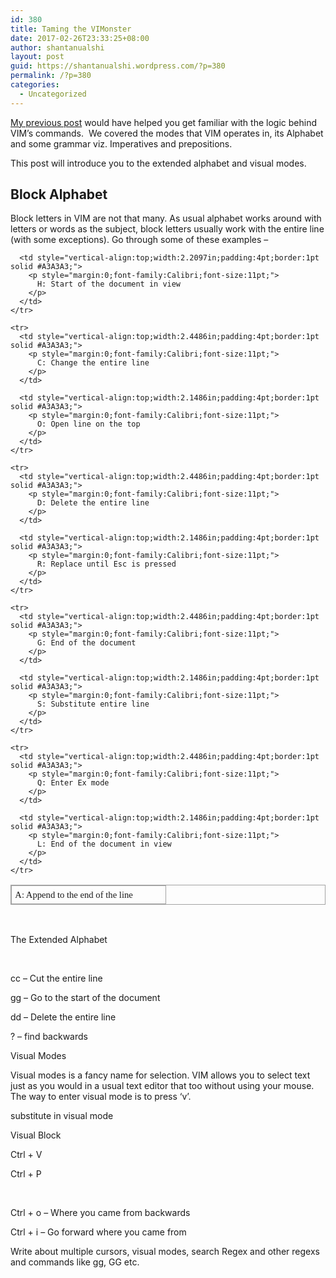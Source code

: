 ```yaml
---
id: 380
title: Taming the VIMonster
date: 2017-02-26T23:33:25+08:00
author: shantanualshi
layout: post
guid: https://shantanualshi.wordpress.com/?p=380
permalink: /?p=380
categories:
  - Uncategorized
---
```

<a href="https://shantanualshi.wordpress.com/2016/07/03/the-monster-known-as-vim/" target="_blank" rel="noopener noreferrer">My previous post</a> would have helped you get familiar with the logic behind VIM&#8217;s commands.  We covered the modes that VIM operates in, its Alphabet and some grammar viz. Imperatives and prepositions.

This post will introduce you to the extended alphabet and visual modes.

## Block Alphabet

Block letters in VIM are not that many. As usual alphabet works around with letters or words as the subject, block letters usually work with the entire line (with some exceptions). Go through some of these examples &#8211;

<div style="direction:ltr;">
  <table style="direction:ltr;border-collapse:collapse;border:1pt solid #A3A3A3;" title="" border="1" summary="" cellspacing="0" cellpadding="0">
    <tr>
      <td style="vertical-align:top;width:2.4486in;padding:4pt;border:1pt solid #A3A3A3;">
        <p style="margin:0;font-family:Calibri;font-size:11pt;">
          A: Append to the end of the line
        </p>
      </td>
      
      <td style="vertical-align:top;width:2.2097in;padding:4pt;border:1pt solid #A3A3A3;">
        <p style="margin:0;font-family:Calibri;font-size:11pt;">
          H: Start of the document in view
        </p>
      </td>
    </tr>
    
    <tr>
      <td style="vertical-align:top;width:2.4486in;padding:4pt;border:1pt solid #A3A3A3;">
        <p style="margin:0;font-family:Calibri;font-size:11pt;">
          C: Change the entire line
        </p>
      </td>
      
      <td style="vertical-align:top;width:2.1486in;padding:4pt;border:1pt solid #A3A3A3;">
        <p style="margin:0;font-family:Calibri;font-size:11pt;">
          O: Open line on the top
        </p>
      </td>
    </tr>
    
    <tr>
      <td style="vertical-align:top;width:2.4486in;padding:4pt;border:1pt solid #A3A3A3;">
        <p style="margin:0;font-family:Calibri;font-size:11pt;">
          D: Delete the entire line
        </p>
      </td>
      
      <td style="vertical-align:top;width:2.1486in;padding:4pt;border:1pt solid #A3A3A3;">
        <p style="margin:0;font-family:Calibri;font-size:11pt;">
          R: Replace until Esc is pressed
        </p>
      </td>
    </tr>
    
    <tr>
      <td style="vertical-align:top;width:2.4486in;padding:4pt;border:1pt solid #A3A3A3;">
        <p style="margin:0;font-family:Calibri;font-size:11pt;">
          G: End of the document
        </p>
      </td>
      
      <td style="vertical-align:top;width:2.1486in;padding:4pt;border:1pt solid #A3A3A3;">
        <p style="margin:0;font-family:Calibri;font-size:11pt;">
          S: Substitute entire line
        </p>
      </td>
    </tr>
    
    <tr>
      <td style="vertical-align:top;width:2.4486in;padding:4pt;border:1pt solid #A3A3A3;">
        <p style="margin:0;font-family:Calibri;font-size:11pt;">
          Q: Enter Ex mode
        </p>
      </td>
      
      <td style="vertical-align:top;width:2.1486in;padding:4pt;border:1pt solid #A3A3A3;">
        <p style="margin:0;font-family:Calibri;font-size:11pt;">
          L: End of the document in view
        </p>
      </td>
    </tr>
  </table>
</div>

&nbsp;

The Extended Alphabet

&nbsp;

cc &#8211; Cut the entire line

gg &#8211; Go to the start of the document

dd &#8211; Delete the entire line

? &#8211; find backwards

Visual Modes

Visual modes is a fancy name for selection. VIM allows you to select text just as you would in a usual text editor that too without using your mouse. The way to enter visual mode is to press &#8216;v&#8217;.

substitute in visual mode

Visual Block

Ctrl + V

Ctrl + P

&nbsp;

Ctrl + o &#8211; Where you came from backwards

Ctrl + i &#8211; Go forward where you came from

Write about multiple cursors, visual modes, search Regex and other regexs and commands like gg, GG etc.